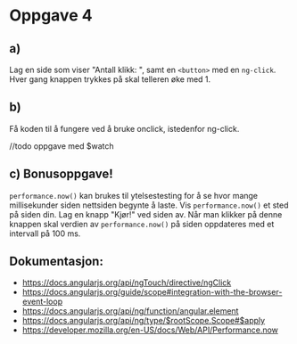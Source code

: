 # Oppgave 4

## a)

Lag en side som viser "Antall klikk: <antall>", samt en `<button>` med en `ng-click`. Hver gang knappen trykkes på skal
telleren øke med 1.

## b)

Få koden til å fungere ved å bruke onclick, istedenfor ng-click.

//todo oppgave med $watch

## c) Bonusoppgave!

`performance.now()` kan brukes til ytelsestesting for å se hvor mange millisekunder siden nettsiden begynte å laste. Vis
`performance.now()` et sted på siden din. Lag en knapp "Kjør!" ved siden av. Når man klikker på denne knappen skal 
verdien av `performance.now()` på siden oppdateres med et intervall på 100 ms.


## Dokumentasjon:

* https://docs.angularjs.org/api/ngTouch/directive/ngClick
* https://docs.angularjs.org/guide/scope#integration-with-the-browser-event-loop
* https://docs.angularjs.org/api/ng/function/angular.element
* https://docs.angularjs.org/api/ng/type/$rootScope.Scope#$apply
* https://developer.mozilla.org/en-US/docs/Web/API/Performance.now
